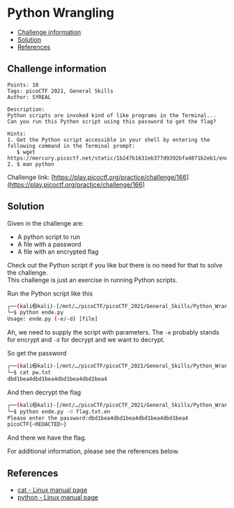 # Python Wrangling

- [Challenge information](#challenge-information)
- [Solution](#solution)
- [References](#references)

## Challenge information
```
Points: 10
Tags: picoCTF 2021, General Skills
Author: SYREAL

Description:
Python scripts are invoked kind of like programs in the Terminal... 
Can you run this Python script using this password to get the flag?
 
Hints:
1. Get the Python script accessible in your shell by entering the following command in the Terminal prompt: 
   $ wget https://mercury.picoctf.net/static/1b247b1631eb377d9392bfa4871b2eb1/ende.py
2. $ man python
```
Challenge link: [https://play.picoctf.org/practice/challenge/166](https://play.picoctf.org/practice/challenge/166)

## Solution

Given in the challenge are:
* A python script to run
* A file with a password
* A file with an encrypted flag

Check out the Python script if you like but there is no need for that to solve the challenge.  
This challenge is just an exercise in running Python scripts.

Run the Python script like this
```bash
┌──(kali㉿kali)-[/mnt/…/picoCTF/picoCTF_2021/General_Skills/Python_Wrangling]
└─$ python ende.py         
Usage: ende.py (-e/-d) [file]
```

Ah, we need to supply the script with parameters. The `-e` probably stands for encrypt and `-d` for decrypt and we want to decrypt.

So get the password
```bash
┌──(kali㉿kali)-[/mnt/…/picoCTF/picoCTF_2021/General_Skills/Python_Wrangling]
└─$ cat pw.txt 
dbd1bea4dbd1bea4dbd1bea4dbd1bea4
```

And then decrypt the flag
```bash
┌──(kali㉿kali)-[/mnt/…/picoCTF/picoCTF_2021/General_Skills/Python_Wrangling]
└─$ python ende.py -d flag.txt.en 
Please enter the password:dbd1bea4dbd1bea4dbd1bea4dbd1bea4
picoCTF{<REDACTED>}
```

And there we have the flag.

For additional information, please see the references below.

## References

- [cat - Linux manual page](https://man7.org/linux/man-pages/man1/cat.1.html)
- [python - Linux manual page](https://linux.die.net/man/1/python)
